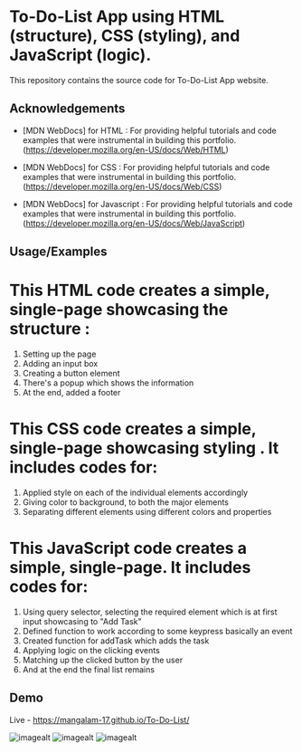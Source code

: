   # To-Do-List App using HTML (structure), CSS (styling), and JavaScript (logic).

This repository contains the source code for To-Do-List App website.


## Acknowledgements

* [MDN WebDocs] for HTML : For providing helpful tutorials and code examples that were instrumental in building this portfolio.  (https://developer.mozilla.org/en-US/docs/Web/HTML)

* [MDN WebDocs] for CSS : For providing helpful tutorials and code examples that were instrumental in building this portfolio.  (https://developer.mozilla.org/en-US/docs/Web/CSS)

* [MDN WebDocs] for Javascript : For providing helpful tutorials and code examples that were instrumental in building this portfolio.  (https://developer.mozilla.org/en-US/docs/Web/JavaScript)

## Usage/Examples

# This HTML code creates a simple, single-page showcasing the structure : 

1. Setting up the page
2. Adding an input box 
3. Creating a button element
4. There's a popup which shows the information
5. At the end, added a footer

# This CSS code creates a simple, single-page showcasing styling . It includes codes for:

1. Applied style on each of the individual elements accordingly 
2. Giving color to background, to both the major elements
3. Separating different elements using different colors and properties

# This JavaScript code creates a simple, single-page. It includes codes for:

1. Using query selector, selecting the required element which is at first input showcasing to "Add Task"
2. Defined function to work according to some keypress basically an event
3. Created function for addTask which adds the task
4. Applying logic on the clicking events
5. Matching up the clicked button by the user 
6. And at the end the final list remains 


## Demo

Live - https://mangalam-17.github.io/To-Do-List/

![imagealt](https://github.com/Mangalam-17/To-Do-List/blob/8a9c1fd104ab0786070a9e6497befe7f0c7c626d/images/Screenshot%202025-03-07%20at%205.30.36%E2%80%AFAM.png)
![imagealt](https://github.com/Mangalam-17/To-Do-List/blob/8a9c1fd104ab0786070a9e6497befe7f0c7c626d/images/Screenshot%202025-03-07%20at%205.31.05%E2%80%AFAM.png)
![imagealt](https://github.com/Mangalam-17/To-Do-List/blob/8a9c1fd104ab0786070a9e6497befe7f0c7c626d/images/Screenshot%202025-03-07%20at%205.31.12%E2%80%AFAM.png)

